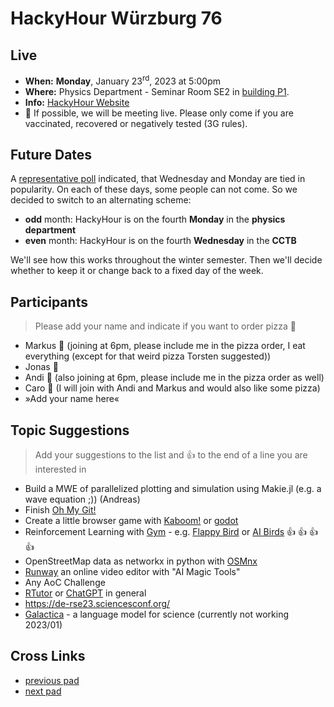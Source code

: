 # HackyHour Würzburg 76

## Live
 - **When:** **Monday**, January 23<sup>rd</sup>, 2023 at 5:00pm
 - **Where:** Physics Department - Seminar Room SE2 in [building P1](https://wueaddress.uni-wuerzburg.de/search/map/3612). <!-- [CCTB](https://www.google.de/maps/place/Zentrum+f%C3%BCr+Computergest%C3%BCtzte+und+Theoretische+Biologie+(CCTB),+Universit%C3%A4t+W%C3%BCrzburg/@49.7850748,9.9720102,18z/data=!3m1!4b1!4m5!3m4!1s0x47a28fc802e5e8d9:0x6b62d2cbd2e6f094!8m2!3d49.7849749!4d9.9729537) -->
 - **Info:** [HackyHour Website](http://hackyhour.github.io/Wuerzburg/)
 - :vertical_traffic_light:  If possible, we will be meeting live. Please only come if you are vaccinated, recovered or negatively tested (3G rules).

## Future Dates

A [representative poll](https://terminplaner4.dfn.de/u3fGuiEUz9RAj2fL) indicated, that Wednesday and Monday are tied in popularity. On each of these days, some people can not come. So we decided to switch to an alternating scheme:
- **odd** month: HackyHour is on the fourth **Monday** in the **physics department**
- **even** month: HackyHour is on the fourth **Wednesday** in the **CCTB**

We'll see how this works throughout the winter semester. Then we'll decide whether to keep it or change back to a fixed day of the week.

## Participants
> Please add your name and indicate if you want to order pizza :pizza:
 - Markus :pizza: (joining at 6pm, please include me in the pizza order, I eat everything (except for that weird pizza Torsten suggested))
 - Jonas :pizza:
 - Andi :pizza: (also joining at 6pm, please include me in the pizza order as well)
 - Caro :pizza: (I will join with Andi and Markus and would also like some pizza)
 - »Add your name here«
 
## Topic Suggestions
> Add your suggestions to the list and :+1: to the end of a line you are interested in

 - Build a MWE of parallelized plotting and simulation using Makie.jl (e.g. a wave equation ;)) (Andreas)
 - Finish [Oh My Git!](https://ohmygit.org/)
 - Create a little browser game with [Kaboom!](https://kaboomjs.com/) or [godot](https://godotengine.org/)
 - Reinforcement Learning with [Gym](https://www.gymlibrary.dev/) - e.g. [Flappy Bird](https://github.com/Talendar/flappy-bird-gym) or [AI Birds](http://aibirds.org/) :+1: :+1: :+1: :+1:
 - OpenStreetMap data as networkx in python with [OSMnx](https://osmnx.readthedocs.io/en/stable/)
 - [Runway](https://runwayml.com/) an online video editor with "AI Magic Tools"
 - Any AoC Challenge
 - [RTutor](http://rtutor.ai/) or [ChatGPT](https://chat.openai.com/) in general
 - https://de-rse23.sciencesconf.org/
 - [Galactica](https://galactica.org/) - a language model for science (currently not working 2023/01)

## Cross Links
 - [previous pad](https://hackmd.io/A_wUjmUtRpm9xXjWBD48Hw)
 - [next pad](https://hackmd.io/dbH8DYmyQZ2FJn75mTUUVw)

